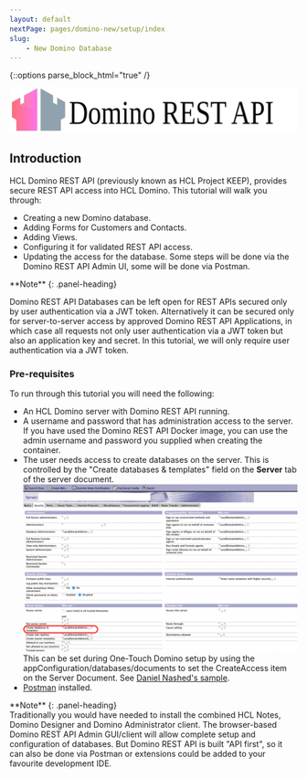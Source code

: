 ```yaml
---
layout: default
nextPage: pages/domino-new/setup/index
slug:
    - New Domino Database
---
```


{::options parse_block_html="true" /}

<!-- image here of hcl drapi and not keep -->

![Domino REST API](../../images/HCL_KEEP_lightmode_horiz.svg "Domino REST API")

## Introduction

HCL Domino REST API (previously known as HCL Project KEEP), provides secure REST API access into HCL Domino. This tutorial will walk you through:  

- Creating a new Domino database.
- Adding Forms for Customers and Contacts.
- Adding Views.
- Configuring it for validated REST API access.
- Updating the access for the database.
Some steps will be done via the Domino REST API Admin UI, some will be done via Postman.

<div class="panel panel-info">
**Note**
{: .panel-heading}
<div class="panel-body">

Domino REST API Databases can be left open for REST APIs secured only by user authentication via a JWT token. Alternatively it can be secured only for server-to-server access by approved Domino REST API Applications, in which case all requests not only user authentication via a JWT token but also an application key and secret. In this tutorial, we will only require user authentication via a JWT token.

</div>
</div>

### Pre-requisites

To run through this tutorial you will need the following:

- An HCL Domino server with Domino REST API running.
- A username and password that has administration access to the server. If you have used the Domino REST API Docker image, you can use the admin username and password you supplied when creating the container.
- The user needs access to create databases on the server. This is controlled by the "Create databases & templates" field on the **Server** tab of the server document.
![Server document](images/setup/server-doc.png)
  This can be set during One-Touch Domino setup by using the appConfiguration/databases/documents to set the CreateAccess item on the Server Document. See [Daniel Nashed's sample](https://github.com/nashcom/domino-startscript/blob/main/OneTouchSetup/first_server.json#L102).
- [Postman](https://www.postman.com/) installed.

<div class="panel panel-info">
**Note**
{: .panel-heading}
<div class="panel-body">
Traditionally you would have needed to install the combined HCL Notes, Domino Designer and Domino Administrator client. The browser-based Domino REST API Admin GUI/client will allow complete setup and configuration of databases. But Domino REST API is built "API first", so it can also be done via Postman or extensions could be added to your favourite development IDE.
</div>
</div>

